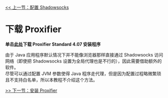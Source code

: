 [<< 上一节：配置 Shadowsocks](2.md)

# 下载 Proxifier

**单击[此处](assets/ProxifierSetup.exe)下载 Proxifier Standard 4.07 安装程序**

由于 Java 应用程序默认情况下并不能像浏览器那样直接通过 Shadowsocks 访问网络（即使把 Shadowsocks 设置为全局代理也是不行的），因此需要借助额外的软件。  
尽管可以通过配置 JVM 参数使得 Java 程序走代理，但是因为配置过程略微繁琐且不支持白名单，所以本教程不介绍这个方法。  

[>> 下一节：安装 Proxifier](4.md)

